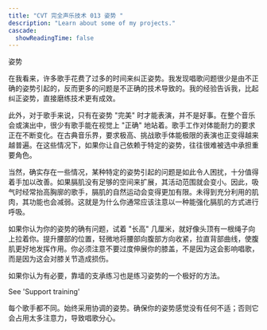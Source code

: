 ```yaml
---
title: "CVT 完全声乐技术 013 姿势 "
description: "Learn about some of my projects."
cascade:
  showReadingTime: false
---
```

姿势

在我看来，许多歌手花费了过多的时间来纠正姿势。我发现唱歌问题很少是由不正确的姿势引起的，反而更多的问题是不正确的技术导致的。我的经验告诉我，比起纠正姿势，直接磨练技术更有成效。

此外，对于歌手来说，只有在姿势 "完美" 时才能表演，并不是好事。在整个音乐会或演出中，很少有歌手能在视觉上 "正确" 地站着。歌手工作对体能耐力的要求正在不断变化。在古典音乐界，要求极高、挑战歌手体能极限的表演也正变得越来越普遍。在这些情况下，如果你让自己依赖于特定的姿势，往往很难被选中承担重要角色。

当然，确实存在一些情况，某种特定的姿势引起的问题是如此令人困扰，十分值得着手加以改善。如果膈肌没有足够的空间来扩展，其活动范围就会变小。因此，吸气时经常抬高胸廓的歌手，膈肌的自然运动会变得更加有限。未得到充分利用的肌肉，其功能也会减弱。这就是为什么你通常应该注意以一种能强化膈肌的方式进行呼吸。

如果你认为你的姿势的确有问题，试着 "长高" 几厘米，就好像头顶有一根绳子向上拉着你。提升腰部的位置，轻微地将腰部向腹部方向收紧，拉直背部曲线，使腹肌更好地发挥作用。你必须注意不要过度伸展你的膝盖，不是因为这会影响唱歌，而是因为这会对膝关节造成损伤。

如果你认为有必要，靠墙的支承练习也是练习姿势的一个极好的方法。



See 'Support training'


每个歌手都不同。始终采用协调的姿势。确保你的姿势感觉没有任何不适；否则它会占用太多注意力，导致唱歌分心。


